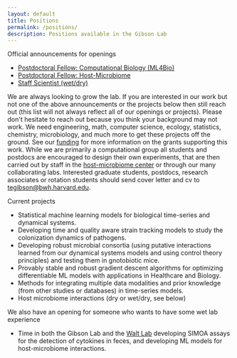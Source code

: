 ```yaml
---
layout: default
title: Positions
permalink: /positions/
description: Positions available in the Gibson Lab
---
```


Official announcements for openings
- [Postdoctoral Fellow: Computational Biology (ML4Bio)](/ml4bio_postdoc/)
- [Postdoctoral Fellow: Host-Microbiome](/hostmicrobe_postdoc/)
- [Staff Scientist (wet/dry)](/staffscientist/)

We are always looking to grow the lab. If you are interested in our work but not one of the above announcements or the projects below then still reach out (this list will not always reflect all of our openings or projects). Please don't hesitate to reach out because you think your background may not work. We need engineering, math, computer science, ecology, statistics, chemistry, microbiology, and much more to get these projects off the ground. See our [funding](/about/#funding) for more information on the grants supporting this work. While we are primarily a computational group all students and postdocs are encouraged to design their own experiments, that are then carried out by staff in the [host-microbiome center](https://metagenomics.partners.org/) or through our many collaborating labs. Interested graduate students, postdocs, research associates or rotation students should send cover letter and cv to <a href="mailto:tegibson@bwh.harvard.edu">tegibson@bwh.harvard.edu</a>.

Current projects
- Statistical machine learning models for biological time-series and dynamical systems.
- Developing time and quality aware strain tracking models to study the colonization dynamics of pathogens.
- Developing robust microbial consortia (using putative interactions learned from our dynamical systems models and using control theory principles) and testing them in gnotobiotic mice.
- Provably stable and robust gradient descent algorithms for optimizing differentiable ML models with applications in Healthcare and Biology.
- Methods for integrating multiple data modalities and prior knowledge (from other studies or databases) in time-series models.
- Host microbiome interactions (dry or wet/dry, see below)

We also have an opening for someone who wants to have some wet lab experience
- Time in both the Gibson Lab and the [Walt Lab](https://waltlab.bwh.harvard.edu/) developing SIMOA assays for the detection of cytokines in feces, and developing ML models for host-microbiome interactions.
